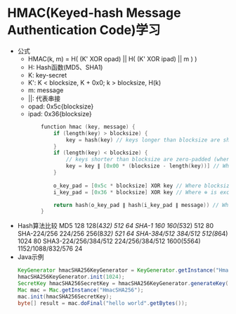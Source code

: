 # HMAC(Keyed-hash Message Authentication Code)学习
- 公式
  - HMAC(k, m) = H( (K' XOR opad) || H( (K' XOR ipad) || m ) )
  - H: Hash函数(MD5、SHA1)
  - K: key-secret
  - K': K < blocksize, K + 0x0; k > blocksize, H(k)
  - m: message
  - ||: 代表串接
  - opad: 0x5c{blocksize}
  - ipad: 0x36{blocksize}
    ```c
        function hmac (key, message) {
            if (length(key) > blocksize) {
                key = hash(key) // keys longer than blocksize are shortened
            }
            if (length(key) < blocksize) {
                // keys shorter than blocksize are zero-padded (where ∥ is concatenation)
                key = key ∥ [0x00 * (blocksize - length(key))] // Where * is repetition.
            }
        
            o_key_pad = [0x5c * blocksize] XOR key // Where blocksize is that of the underlying hash function
            i_key_pad = [0x36 * blocksize] XOR key // Where ⊕ is exclusive or (XOR)

            return hash(o_key_pad ∥ hash(i_key_pad ∥ message)) // Where ∥ is concatenation
        }
    ```
- Hash算法比较
MD5                  128             128(4*32)    512               64
SHA-1                160             160(5*32)    512               80
SHA-224/256          224/256         256(8*32)    521               64
SHA-384/512          384/512         512(8*64)    1024              80
SHA3-224/256/384/512 224/256/384/512 1600(5*5*64) 1152/1088/832/576 24
- Java示例
    ```java
    KeyGenerator hmacSHA256KeyGenerator = KeyGenerator.getInstance("HmacSHA256");
    hmacSHA256KeyGenerator.init(1024);
    SecretKey hmacSHA256SecretKey = hmacSHA256KeyGenerator.generateKey();
    Mac mac = Mac.getInstance("HmacSHA256");
    mac.init(hmacSHA256SecretKey);
    byte[] result = mac.doFinal("hello world".getBytes());
    ```